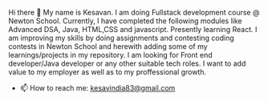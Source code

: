  Hi there 👋
 My name is Kesavan. I am doing Fullstack development course @ Newton School. Currently, I have completed the following modules like 
 Advanced DSA, Java, HTML,CSS and javascript. Presently learning React. I am improving my skills by doing assignments and contesting coding contests in Newton School  and herewith adding some of my learnings/projects in my repository. I am looking for Front end developer/Java developer or any other suitable tech roles.
 I want to add value to my employer as well as to my proffessional growth.
- 📫 How to reach me: kesavindia83@gmail.com

